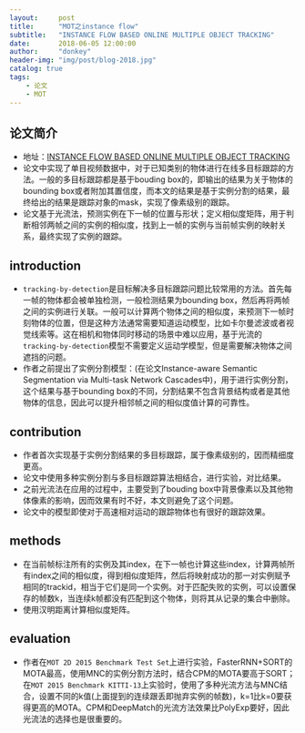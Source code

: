 ```yaml
---
layout:     post
title:      "MOT之instance flow"
subtitle:   "INSTANCE FLOW BASED ONLINE MULTIPLE OBJECT TRACKING"
date:       2018-06-05 12:00:00
author:     "donkey"
header-img: "img/post/blog-2018.jpg"
catalog: true
tags:
    - 论文
    - MOT
---
```


## 论文简介
* 地址：[INSTANCE FLOW BASED ONLINE MULTIPLE OBJECT TRACKING](https://arxiv.org/abs/1703.01289)
* 论文中实现了单目视频数据中，对于已知类别的物体进行在线多目标跟踪的方法。一般的多目标跟踪都是基于bouding box的，即输出的结果为关于物体的bounding box或者附加其置信度，而本文的结果是基于实例分割的结果，最终给出的结果是跟踪对象的mask，实现了像素级别的跟踪。
* 论文基于光流法，预测实例在下一帧的位置与形状；定义相似度矩阵，用于判断相邻两帧之间的实例的相似度，找到上一帧的实例与当前帧实例的映射关系，最终实现了实例的跟踪。

## introduction
* `tracking-by-detection`是目标解决多目标跟踪问题比较常用的方法。首先每一帧的物体都会被单独检测，一般检测结果为bounding box，然后再将两帧之间的实例进行关联。一般可以计算两个物体之间的相似度，来预测下一帧时刻物体的位置，但是这种方法通常需要知道运动模型，比如卡尔曼滤波或者视觉线索等。这在相机和物体同时移动的场景中难以应用，基于光流的`tracking-by-detection`模型不需要定义运动学模型，但是需要解决物体之间遮挡的问题。
* 作者之前提出了实例分割模型：(在论文Instance-aware Semantic Segmentation via Multi-task Network Cascades中)，用于进行实例分割，这个结果与基于bounding box的不同，分割结果不包含背景结构或者是其他物体的信息，因此可以提升相邻帧之间的相似度值计算的可靠性。

## contribution
* 作者首次实现基于实例分割结果的多目标跟踪，属于像素级别的，因而精细度更高。
* 论文中使用多种实例分割与多目标跟踪算法相结合，进行实验，对比结果。
* 之前光流法在应用的过程中，主要受到了bouding box中背景像素以及其他物体像素的影响，因而效果有时不好，本文则避免了这个问题。
* 论文中的模型即使对于高速相对运动的跟踪物体也有很好的跟踪效果。

## methods
* 在当前帧标注所有的实例及其index，在下一帧也计算这些index，计算两帧所有index之间的相似度，得到相似度矩阵，然后将映射成功的那一对实例赋予相同的trackid，相当于它们是同一个实例。对于匹配失败的实例，可以设置保存的帧数k，当连续k帧都没有匹配到这个物体，则将其从记录的集合中删除。
* 使用汉明距离计算相似度矩阵。

## evaluation
* 作者在`MOT 2D 2015 Benchmark Test Set`上进行实验，FasterRNN+SORT的MOTA最高，使用MNC的实例分割方法时，结合CPM的MOTA要高于SORT；在`MOT 2015 Benchmark KITTI-13`上实验时，使用了多种光流方法与MNC结合，设置不同的k值(上面提到的连续跟丢即抛弃实例的帧数)，k=1比k=0要获得更高的MOTA。CPM和DeepMatch的光流方法效果比PolyExp要好，因此光流法的选择也是很重要的。